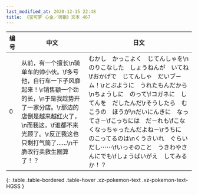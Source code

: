 ```yaml
---
last_modified_at: 2020-12-15 22:48
title: 《宝可梦 心金／魂银》文本 467
---
```

| 编号 | 中文 | 日文 |
| ---- | ---- | ---- |
| 0 | 从前，有一个擅长\n骑单车的帅小伙。\f多亏他，自行车一下子风靡起来！\r销售额一个劲的长，\n于是我趁势开了一家分店。\r那边的店倒是越来越红火了，\n而我这，\f谁都不来光顾了。\r反正我这也只剩打气筒了……\n干脆改行卖救生圈算了！？ | むかし　かっこよく　じてんしゃを\nのりこなした　しょうねんが　いてね\fおかげで　じてんしゃ　だいブ－ム！\rとぶように　うれたもんだから\nちょうしに　のって\fコガネに　してんを　だしたんだ\rそうしたら　むこうの　ほうが\nだいにんきに　なってさ－\fこっちには　だ－れも\fこなくなっちゃったんだよね－\rうちに　のこってるのは\nくうきいれ　ぐらいだし⋯⋯\fいっそのこと　うきわやさんにでも\fしょうばいがえ　してみるか！？ |
{: .table .table-bordered .table-hover .xz-pokemon-text .xz-pokemon-text-HGSS }